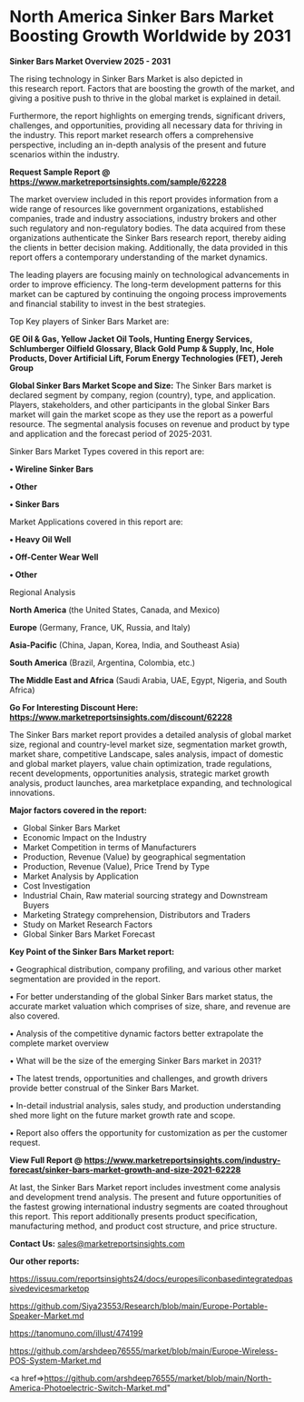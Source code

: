 # North America Sinker Bars Market Boosting Growth Worldwide by 2031

<Strong> Sinker Bars Market Overview 2025 - 2031</strong>

The rising technology in Sinker Bars Market is also depicted in this research report. Factors that are boosting the growth of the market, and giving a positive push to thrive in the global market is explained in detail.

Furthermore, the report highlights on emerging trends, significant drivers, challenges, and opportunities, providing all necessary data for thriving in the industry. This report market research offers a comprehensive perspective, including an in-depth analysis of the present and future scenarios within the industry.

<strong>Request Sample Report @ <a href=https://www.marketreportsinsights.com/sample/62228>https://www.marketreportsinsights.com/sample/62228</a></strong>

The market overview included in this report provides information from a wide range of resources like government organizations, established companies, trade and industry associations, industry brokers and other such regulatory and non-regulatory bodies. The data acquired from these organizations authenticate the Sinker Bars research report, thereby aiding the clients in better decision making. Additionally, the data provided in this report offers a contemporary understanding of the market dynamics.

The leading players are focusing mainly on technological advancements in order to improve efficiency. The long-term development patterns for this market can be captured by continuing the ongoing process improvements and financial stability to invest in the best strategies.

Top Key players of Sinker Bars Market are:

<strong>GE Oil & Gas, Yellow Jacket Oil Tools, Hunting Energy Services, Schlumberger Oilfield Glossary, Black Gold Pump & Supply, Inc, Hole Products, Dover Artificial Lift, Forum Energy Technologies (FET), Jereh Group</strong>

<strong><b>Global Sinker Bars Market Scope and Size:</b></strong>
The Sinker Bars market is declared segment by company, region (country), type, and application. Players, stakeholders, and other participants in the global Sinker Bars market will gain the market scope as they use the report as a powerful resource. The segmental analysis focuses on revenue and product by type and application and the forecast period of 2025-2031.

Sinker Bars Market Types covered in this report are:

<strong>• Wireline Sinker Bars

• Other

• Sinker Bars</strong>

Market Applications covered in this report are:

<strong>• Heavy Oil Well

• Off-Center Wear Well

• Other</strong> 

Regional Analysis

<strong>North America</strong> (the United States, Canada, and Mexico)

<strong>Europe</strong> (Germany, France, UK, Russia, and Italy)

<strong>Asia-Pacific</strong> (China, Japan, Korea, India, and Southeast Asia)

<strong>South America</strong> (Brazil, Argentina, Colombia, etc.)

<strong>The Middle East and Africa</strong> (Saudi Arabia, UAE, Egypt, Nigeria, and South Africa)

<strong>Go For Interesting Discount Here: <a href=https://www.marketreportsinsights.com/discount/62228>https://www.marketreportsinsights.com/discount/62228</a></strong>

The Sinker Bars market report provides a detailed analysis of global market size, regional and country-level market size, segmentation market growth, market share, competitive Landscape, sales analysis, impact of domestic and global market players, value chain optimization, trade regulations, recent developments, opportunities analysis, strategic market growth analysis, product launches, area marketplace expanding, and technological innovations.

<strong><b>Major factors covered in the report:</b></strong>
<ul>
  <li>Global Sinker Bars Market </li>
  <li>Economic Impact on the Industry</li>
  <li>Market Competition in terms of Manufacturers</li>
  <li>Production, Revenue (Value) by geographical segmentation</li>
  <li>Production, Revenue (Value), Price Trend by Type</li>
  <li>Market Analysis by Application</li>
  <li>Cost Investigation</li>
  <li>Industrial Chain, Raw material sourcing strategy and Downstream Buyers</li>
  <li>Marketing Strategy comprehension, Distributors and Traders</li>
  <li>Study on Market Research Factors</li>
  <li>Global Sinker Bars Market Forecast</li>
</ul>

<strong><b>Key Point of the Sinker Bars Market report:</b></strong>

• Geographical distribution, company profiling, and various other market segmentation are provided in the report.

• For better understanding of the global Sinker Bars market status, the accurate market valuation which comprises of size, share, and revenue are also covered.

• Analysis of the competitive dynamic factors better extrapolate the complete market overview

• What will be the size of the emerging Sinker Bars market in 2031?

• The latest trends, opportunities and challenges, and growth drivers provide better construal of the Sinker Bars Market.

• In-detail industrial analysis, sales study, and production understanding shed more light on the future market growth rate and scope.

• Report also offers the opportunity for customization as per the customer request.

<strong><b>View Full Report @ <a href=https://www.marketreportsinsights.com/industry-forecast/sinker-bars-market-growth-and-size-2021-62228>https://www.marketreportsinsights.com/industry-forecast/sinker-bars-market-growth-and-size-2021-62228</a></b></strong>


At last, the Sinker Bars Market report includes investment come analysis and development trend analysis. The present and future opportunities of the fastest growing international industry segments are coated throughout this report. This report additionally presents product specification, manufacturing method, and product cost structure, and price structure.

<strong>Contact Us:</strong>
sales@marketreportsinsights.com

<strong>Our other reports:</strong>

<a href=https://issuu.com/reportsinsights24/docs/europesiliconbasedintegratedpassivedevicesmarketop>https://issuu.com/reportsinsights24/docs/europesiliconbasedintegratedpassivedevicesmarketop</a>

<a href=https://github.com/Siya23553/Research/blob/main/Europe-Portable-Speaker-Market.md>https://github.com/Siya23553/Research/blob/main/Europe-Portable-Speaker-Market.md</a>

<a href=https://tanomuno.com/illust/474199>https://tanomuno.com/illust/474199</a>

<a href=https://github.com/arshdeep76555/market/blob/main/Europe-Wireless-POS-System-Market.md>https://github.com/arshdeep76555/market/blob/main/Europe-Wireless-POS-System-Market.md</a>

<a href=>https://github.com/arshdeep76555/market/blob/main/North-America-Photoelectric-Switch-Market.md</a>"
